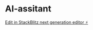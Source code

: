 # AI-assitant

[Edit in StackBlitz next generation editor ⚡️](https://stackblitz.com/~/github.com/taurtk/AI-assitant)